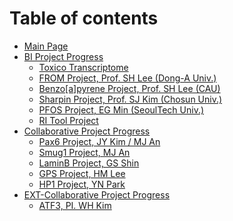 # Table of contents

* [Main Page](README.md)
* [BI Project Progress](bi-project-progress/README.md)
  * [Toxico Transcriptome](bi-project-progress/toxico-transcriptome.md)
  * [FROM Project, Prof. SH Lee (Dong-A Univ.)](bi-project-progress/from-project-prof.-sh-lee-dong-a-univ..md)
  * [Benzo\[a\]pyrene Project, Prof. SH Lee (CAU)](bi-project-progress/benzo-a-pyrene-project-prof.-sh-lee-cau.md)
  * [Sharpin Project, Prof. SJ Kim (Chosun Univ.)](bi-project-progress/sharpin-project-prof.-sj-kim-chosun-univ..md)
  * [PFOS Project, EG Min (SeoulTech Univ.)](bi-project-progress/egmin\_pfos.md)
  * [RI Tool Project](bi-project-progress/ri-tool-project.md)
* [Collaborative Project Progress](<README (1).md>)
  * [Pax6 Project, JY Kim / MJ An](readme/pax6-project-jy-kim-mj-an.md)
  * [Smug1 Project, MJ An](meeting-archive/mjan\_smug1.md)
  * [LaminB Project, GS Shin](meeting-archive/gsshin\_laminb.md)
  * [GPS Project, HM Lee](readme/gps-project-hm-lee.md)
  * [HP1 Project, YN Park](meeting-archive/ynpark\_hp1.md)
* [EXT-Collaborative Project Progress](ext-collaborative-project-progress/README.md)
  * [ATF3, PI. WH Kim](ext-collaborative-project-progress/atf3-pi.-wh-kim.md)
